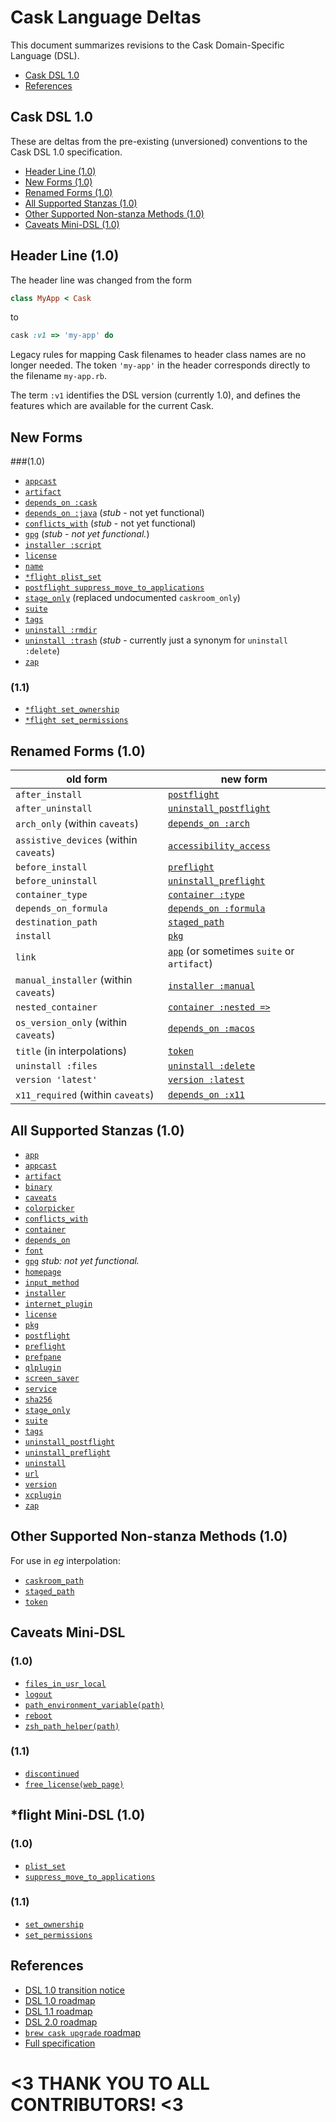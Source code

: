 # Cask Language Deltas

This document summarizes revisions to the Cask Domain-Specific Language (DSL).

* [Cask DSL 1.0](#cask-dsl-10)
* [References](#references)

## Cask DSL 1.0

These are deltas from the pre-existing (unversioned) conventions to the Cask DSL 1.0 specification.

* [Header Line (1.0)](#header-line-10)
* [New Forms (1.0)](#new-forms-10)
* [Renamed Forms (1.0)](#renamed-forms-10)
* [All Supported Stanzas (1.0)](#all-supported-stanzas-10)
* [Other Supported Non-stanza Methods (1.0)](#other-supported-non-stanza-methods-10)
* [Caveats Mini-DSL (1.0)](#caveats-mini-dsl-10)


## Header Line (1.0)

The header line was changed from the form

```ruby
class MyApp < Cask
```

to

```ruby
cask :v1 => 'my-app' do
```

Legacy rules for mapping Cask filenames to header class names are no longer needed. The token `'my-app'` in the header corresponds directly to the filename `my-app.rb`.

The term `:v1` identifies the DSL version (currently 1.0), and defines the features which are available for the current Cask.

## New Forms

###(1.0)

* [`appcast`](CASK_LANGUAGE_REFERENCE.md#appcast-stanza-details)
* [`artifact`](CASK_LANGUAGE_REFERENCE.md#at-least-one-artifact-stanza-is-also-required)
* [`depends_on :cask`](CASK_LANGUAGE_REFERENCE.md#depends_on-stanza-details)
* [`depends_on :java`](CASK_LANGUAGE_REFERENCE.md#depends_on-stanza-details) (*stub* - not yet functional)
* [`conflicts_with`](CASK_LANGUAGE_REFERENCE.md#conflicts_with-stanza-details) (*stub* - not yet functional)
* [`gpg`](CASK_LANGUAGE_REFERENCE.md#gpg-stanza-details) (*stub - not yet functional.*)
* [`installer :script`](CASK_LANGUAGE_REFERENCE.md#installer-script)
* [`license`](CASK_LANGUAGE_REFERENCE.md#license-stanza-details)
* [`name`](CASK_LANGUAGE_REFERENCE.md#name-stanza-details)
* [`*flight plist_set`](CASK_LANGUAGE_REFERENCE.md#flight-stanzas-details)
* [`postflight suppress_move_to_applications`](CASK_LANGUAGE_REFERENCE.md#flight-stanza-details)
* [`stage_only`](CASK_LANGUAGE_REFERENCE.md#at-least-one-artifact-stanza-is-also-required) (replaced undocumented `caskroom_only`)
* [`suite`](CASK_LANGUAGE_REFERENCE.md#suite-stanza-details)
* [`tags`](CASK_LANGUAGE_REFERENCE.md#tags-stanza-details)
* [`uninstall :rmdir`](CASK_LANGUAGE_REFERENCE.md#uninstall-stanza-details)
* [`uninstall :trash`](CASK_LANGUAGE_REFERENCE.md#uninstall-key-trash) (*stub* - currently just a synonym for `uninstall :delete`)
* [`zap`](CASK_LANGUAGE_REFERENCE.md#zap-stanza-details)

### (1.1)

* [`*flight set_ownership`](CASK_LANGUAGE_REFERENCE.md#flight-stanzas-details)
* [`*flight set_permissions`](CASK_LANGUAGE_REFERENCE.md#flight-stanzas-details)

## Renamed Forms (1.0)

| old form                                | new form
| --------------------------------------- |----------------
| `after_install`                         | [`postflight`](CASK_LANGUAGE_REFERENCE.md#optional-stanzas)
| `after_uninstall`                       | [`uninstall_postflight`](CASK_LANGUAGE_REFERENCE.md#optional-stanzas)
| `arch_only` (within `caveats`)          | [`depends_on :arch`](CASK_LANGUAGE_REFERENCE.md#depends_on-arch)
| `assistive_devices` (within `caveats`)  | [`accessibility_access`](CASK_LANGUAGE_REFERENCE.md#optional-stanzas)
| `before_install`                        | [`preflight`](CASK_LANGUAGE_REFERENCE.md#optional-stanzas)
| `before_uninstall`                      | [`uninstall_preflight`](CASK_LANGUAGE_REFERENCE.md#optional-stanzas)
| `container_type`                        | [`container :type`](CASK_LANGUAGE_REFERENCE.md#optional-stanzas)
| `depends_on_formula`                    | [`depends_on :formula`](CASK_LANGUAGE_REFERENCE.md#depends_on-formula)
| `destination_path`                      | [`staged_path`](CASK_LANGUAGE_REFERENCE.md#caveats-as-a-string)
| `install`                               | [`pkg`](CASK_LANGUAGE_REFERENCE.md#pkg-stanza-details)
| `link`                                  | [`app`](CASK_LANGUAGE_REFERENCE.md#app-stanza-details) (or sometimes `suite` or `artifact`)
| `manual_installer` (within `caveats`)   | [`installer :manual`](CASK_LANGUAGE_REFERENCE.md#installer-manual)
| `nested_container`                      | [`container :nested =>`](CASK_LANGUAGE_REFERENCE.md#optional-stanzas)
| `os_version_only` (within `caveats`)    | [`depends_on :macos`](CASK_LANGUAGE_REFERENCE.md#depends_on-macos)
| `title` (in interpolations)             | [`token`](CASK_LANGUAGE_REFERENCE.md#caveats-as-a-string)
| `uninstall :files`                      | [`uninstall :delete`](CASK_LANGUAGE_REFERENCE.md#uninstall-key-delete)
| `version 'latest'`                      | [`version :latest`](CASK_LANGUAGE_REFERENCE.md#required-stanzas)
| `x11_required` (within `caveats`)       | [`depends_on :x11`](CASK_LANGUAGE_REFERENCE.md#all-depends_on-keys)

## All Supported Stanzas (1.0)

* [`app`](CASK_LANGUAGE_REFERENCE.md#app-stanza-details)
* [`appcast`](CASK_LANGUAGE_REFERENCE.md#appcast-stanza-details)
* [`artifact`](CASK_LANGUAGE_REFERENCE.md#at-least-one-artifact-stanza-is-also-required)
* [`binary`](CASK_LANGUAGE_REFERENCE.md#at-least-one-artifact-stanza-is-also-required)
* [`caveats`](CASK_LANGUAGE_REFERENCE.md#caveats-stanza-details)
* [`colorpicker`](CASK_LANGUAGE_REFERENCE.md#at-least-one-artifact-stanza-is-also-required)
* [`conflicts_with`](CASK_LANGUAGE_REFERENCE.md#conflicts_with-stanza-details)
* [`container`](CASK_LANGUAGE_REFERENCE.md#optional-stanzas)
* [`depends_on`](CASK_LANGUAGE_REFERENCE.md#depends_on-stanza-details)
* [`font`](CASK_LANGUAGE_REFERENCE.md#at-least-one-artifact-stanza-is-also-required)
* [`gpg`](CASK_LANGUAGE_REFERENCE.md#gpg-stanza-details) *stub: not yet functional.*
* [`homepage`](CASK_LANGUAGE_REFERENCE.md#required-stanzas)
* [`input_method`](CASK_LANGUAGE_REFERENCE.md#at-least-one-artifact-stanza-is-also-required)
* [`installer`](CASK_LANGUAGE_REFERENCE.md#installer-stanza-details)
* [`internet_plugin`](CASK_LANGUAGE_REFERENCE.md#at-least-one-artifact-stanza-is-also-required)
* [`license`](CASK_LANGUAGE_REFERENCE.md#license-stanza-details)
* [`pkg`](CASK_LANGUAGE_REFERENCE.md#pkg-stanza-details)
* [`postflight`](CASK_LANGUAGE_REFERENCE.md#optional-stanzas)
* [`preflight`](CASK_LANGUAGE_REFERENCE.md#optional-stanzas)
* [`prefpane`](CASK_LANGUAGE_REFERENCE.md#at-least-one-artifact-stanza-is-also-required)
* [`qlplugin`](CASK_LANGUAGE_REFERENCE.md#at-least-one-artifact-stanza-is-also-required)
* [`screen_saver`](CASK_LANGUAGE_REFERENCE.md#at-least-one-artifact-stanza-is-also-required)
* [`service`](CASK_LANGUAGE_REFERENCE.md#at-least-one-artifact-stanza-is-also-required)
* [`sha256`](CASK_LANGUAGE_REFERENCE.md#checksum-stanza-details)
* [`stage_only`](CASK_LANGUAGE_REFERENCE.md#optional-stanzas)
* [`suite`](CASK_LANGUAGE_REFERENCE.md#suite-stanza-details)
* [`tags`](CASK_LANGUAGE_REFERENCE.md#tags-stanza-details)
* [`uninstall_postflight`](CASK_LANGUAGE_REFERENCE.md#optional-stanzas)
* [`uninstall_preflight`](CASK_LANGUAGE_REFERENCE.md#optional-stanzas)
* [`uninstall`](CASK_LANGUAGE_REFERENCE.md#uninstall-stanza-details)
* [`url`](CASK_LANGUAGE_REFERENCE.md#url-stanza-details)
* [`version`](CASK_LANGUAGE_REFERENCE.md#required-stanzas)
* [`xcplugin`](CASK_LANGUAGE_REFERENCE.md#at-least-one-artifact-stanza-is-also-required)
* [`zap`](CASK_LANGUAGE_REFERENCE.md#zap-stanza-details)

## Other Supported Non-stanza Methods (1.0)

For use in *eg* interpolation:

* [`caskroom_path`](CASK_LANGUAGE_REFERENCE.md#caveats-as-a-string)
* [`staged_path`](CASK_LANGUAGE_REFERENCE.md#caveats-as-a-string)
* [`token`](CASK_LANGUAGE_REFERENCE.md#caveats-as-a-string)

## Caveats Mini-DSL

### (1.0)

* [`files_in_usr_local`](CASK_LANGUAGE_REFERENCE.md#caveats-mini-dsl)
* [`logout`](CASK_LANGUAGE_REFERENCE.md#caveats-mini-dsl)
* [`path_environment_variable(path)`](CASK_LANGUAGE_REFERENCE.md#caveats-mini-dsl)
* [`reboot`](CASK_LANGUAGE_REFERENCE.md#caveats-mini-dsl)
* [`zsh_path_helper(path)`](CASK_LANGUAGE_REFERENCE.md#caveats-mini-dsl)

### (1.1)

* [`discontinued`](CASK_LANGUAGE_REFERENCE.md#caveats-mini-dsl)
* [`free_license(web_page)`](CASK_LANGUAGE_REFERENCE.md#caveats-mini-dsl)

## \*flight Mini-DSL (1.0)

### (1.0)

* [`plist_set`](CASK_LANGUAGE_REFERENCE.md#flight-stanzas-details)
* [`suppress_move_to_applications`](CASK_LANGUAGE_REFERENCE.md#flight-stanzas-details)

### (1.1)

* [`set_ownership`](CASK_LANGUAGE_REFERENCE.md#flight-stanzas-details)
* [`set_permissions`](CASK_LANGUAGE_REFERENCE.md#flight-stanzas-details)

## References

* [DSL 1.0 transition notice](https://github.com/caskroom/homebrew-cask/issues/5890)
* [DSL 1.0 roadmap](https://github.com/caskroom/homebrew-cask/issues/4688)
* [DSL 1.1 roadmap](https://github.com/caskroom/homebrew-cask/issues/5586)
* [DSL 2.0 roadmap](https://github.com/caskroom/homebrew-cask/issues/5592)
* [`brew cask upgrade` roadmap](https://github.com/caskroom/homebrew-cask/issues/4678)
* [Full specification](CASK_LANGUAGE_REFERENCE.md)

# <3 THANK YOU TO ALL CONTRIBUTORS! <3
